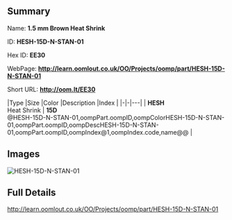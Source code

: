 

## Summary
 
Name: __1.5 mm Brown Heat Shrink__

ID: __HESH-15D-N-STAN-01__

Hex ID: __EE30__

WebPage: __http://learn.oomlout.co.uk/OO/Projects/oomp/part/HESH-15D-N-STAN-01__

Short URL: __http://oom.lt/EE30__


|Type   |Size   |Color   |Description   |Index   |
|-|-|---|
| __HESH__ <br>Heat Shrink  | __15D__<br>@HESH-15D-N-STAN-01,oompPart.oompID,oompColorHESH-15D-N-STAN-01,oompPart.oompID,oompDescHESH-15D-N-STAN-01,oompPart.oompID,oompIndex@1,oompIndex.code,name@@ |


## Images
![HESH-15D-N-STAN-01](http://oomlout.com/oomp-gen/parts/HESH-15D-N-STAN-01/HESH-15D-N-STAN-01_420.jpg)

## Full Details

 http://learn.oomlout.co.uk/OO/Projects/oomp/part/HESH-15D-N-STAN-01

